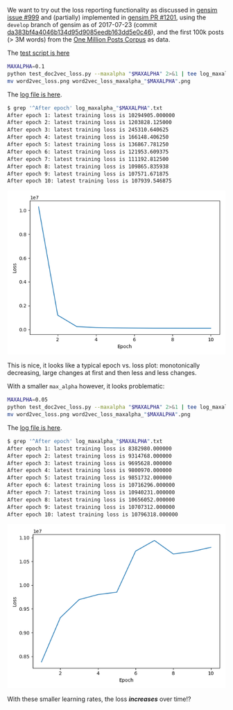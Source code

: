 We want to try out the loss reporting functionality as discussed in [gensim issue #999](https://github.com/RaRe-Technologies/gensim/issues/999) and (partially) implemented in [gensim PR #1201](https://github.com/RaRe-Technologies/gensim/pull/1201), using the `develop` branch of gensim as of 2017-07-23 (commit [da383bf4a4046b134d95d9085eedb163dd5e0c46](https://github.com/RaRe-Technologies/gensim/commit/da383bf4a4046b134d95d9085eedb163dd5e0c46)), and the first 100k posts (> 3M words) from the [One Million Posts Corpus](https://ofai.github.io/million-post-corpus) as data.

The [test script is here](test_doc2vec_loss.py)

```bash
MAXALPHA=0.1
python test_doc2vec_loss.py --maxalpha "$MAXALPHA" 2>&1 | tee log_maxalpha_"$MAXALPHA".txt
mv word2vec_loss.png word2vec_loss_maxalpha_"$MAXALPHA".png
```

The [log file is here](log_maxalpha_0.1.txt).

```bash
$ grep '^After epoch' log_maxalpha_"$MAXALPHA".txt
After epoch 1: latest training loss is 10294905.000000
After epoch 2: latest training loss is 1203828.125000
After epoch 3: latest training loss is 245310.640625
After epoch 4: latest training loss is 166148.406250
After epoch 5: latest training loss is 136867.781250
After epoch 6: latest training loss is 121953.609375
After epoch 7: latest training loss is 111192.812500
After epoch 8: latest training loss is 109865.835938
After epoch 9: latest training loss is 107571.671875
After epoch 10: latest training loss is 107939.546875
```

![](word2vec_loss_maxalpha_0.1.png)

This is nice, it looks like a typical epoch vs. loss plot: monotonically decreasing, large changes at first and then less and less changes.

With a smaller `max_alpha` however, it looks problematic:

```bash
MAXALPHA=0.05
python test_doc2vec_loss.py --maxalpha "$MAXALPHA" 2>&1 | tee log_maxalpha_"$MAXALPHA".txt
mv word2vec_loss.png word2vec_loss_maxalpha_"$MAXALPHA".png
```

The [log file is here](log_maxalpha_0.05.txt).

```bash
$ grep '^After epoch' log_maxalpha_"$MAXALPHA".txt
After epoch 1: latest training loss is 8382980.000000
After epoch 2: latest training loss is 9314768.000000
After epoch 3: latest training loss is 9695628.000000
After epoch 4: latest training loss is 9800970.000000
After epoch 5: latest training loss is 9851732.000000
After epoch 6: latest training loss is 10716296.000000
After epoch 7: latest training loss is 10940231.000000
After epoch 8: latest training loss is 10656052.000000
After epoch 9: latest training loss is 10707312.000000
After epoch 10: latest training loss is 10796318.000000
```

![](word2vec_loss_maxalpha_0.05.png)

With these smaller learning rates, the loss ***increases*** over time!?

